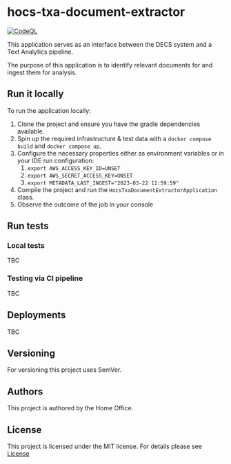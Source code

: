 # hocs-txa-document-extractor

[![CodeQL](https://github.com/UKHomeOffice/hocs-txa-document-extractor/actions/workflows/codeql-analysis.yml/badge.svg)](https://github.com/UKHomeOffice/hocs-txa-document-extractor/actions/workflows/codeql-analysis.yml)

This application serves as an interface between the DECS system and a Text Analytics pipeline.

The purpose of this application is to identify relevant documents for
and ingest them for analysis.

## Run it locally
To run the application locally:
1. Clone the project and ensure you have the gradle dependencies available.
2. Spin up the required infrastructure & test data with a `docker compose build` and `docker compose up`.
3. Configure the necessary properties either as environment variables or in your IDE run configuration:
   1. `export AWS_ACCESS_KEY_ID=UNSET`
   2. `export AWS_SECRET_ACCESS_KEY=UNSET`
   3. `export METADATA_LAST_INGEST="2023-03-22 11:59:59"`
4. Compile the project and run the `HocsTxaDocumentExtractorApplication` class.
5. Observe the outcome of the job in your console

## Run tests
### Local tests
TBC

### Testing via CI pipeline
TBC

## Deployments
TBC

## Versioning

For versioning this project uses SemVer.

## Authors

This project is authored by the Home Office.

## License

This project is licensed under the MIT license. For details please see [License](LICENSE)
